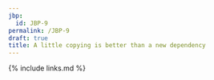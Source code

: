 ```yaml
---
jbp:
  id: JBP-9
permalink: /JBP-9
draft: true
title: A little copying is better than a new dependency
---
```


{% include links.md %}

